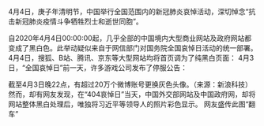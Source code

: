 4月4日，庚子年清明节，中国举行全国范围内的新冠肺炎哀悼活动，深切悼念“抗击新冠肺炎疫情斗争牺牲烈士和逝世同胞”。

自2020年4月4日00:00:00起，几乎全部的中国境内大型商业网站及政府网站都变成了黑白色。此举动疑似来自于网信部门对国务院全国哀悼日活动的统一部署。 4月4日，搜狐、B站、腾讯、京东等大型网站均将首页调为了纯黑白页面：  4月3日，“全国哀悼日”前一天，许多游戏公司发布了停服公告： 

截至4月3日晚22点，有超过20万个微博账号更换灰色头像。（来源：新浪科技） 然而，却有网友发现，在“404哀悼日”当天，中国外交部网站及中国政府网，却将网站整体黑白处理后，唯独将习近平等领导人的照片彩色显示。  网友盛传此图“翻车”


